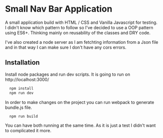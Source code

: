 # Small Nav Bar Application 

A small application build with HTML / CSS and Vanilla Javascript for testing. I didn't know which
pattern to follow so I've decided to use a OOP pattern using ES6+. Thinking mainly on reusability of the classes and DRY code.

I've also created a node server as I am fetchting information from a Json file and in that way I can
make sure I don't have any cors errors.



## Installation

Install node packages and run dev scripts. It is going to run on http://localhost:3000/

```bash
  npm install 
  npm run dev
```

In order to make changes on the project you can run webpack to generate bundle.js file.

```bash
  npm run build
```

You can have both running at the same time. As it is just a test I didn't want to complicated it more.

